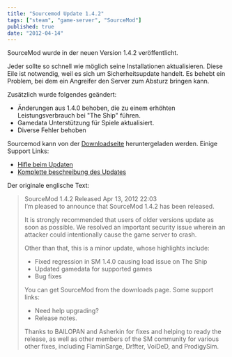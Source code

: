 ```yaml
---
title: "Sourcemod Update 1.4.2"
tags: ["steam", "game-server", "SourceMod"]
published: true
date: "2012-04-14"
---
```


SourceMod wurde in der neuen Version 1.4.2 veröffentlicht.

Jeder sollte so schnell wie möglich seine Installationen aktualisieren. Diese Eile ist notwendig, weil es sich um Sicherheitsupdate handelt. Es behebt ein Problem, bei dem ein Angreifer den Server zum Absturz bringen kann.

Zusätzlich wurde folgendes geändert:

- Änderungen aus 1.4.0 behoben, die zu einem erhöhten Leistungsverbrauch bei "The Ship" führen.
- Gamedata Unterstützung für Spiele aktualisiert.
- Diverse Fehler behoben

Sourcemod kann von der [Downloadseite](http://www.sourcemod.net/downloads.php) heruntergeladen werden. Einige Support Links:

- [Hifle beim Updaten](http://wiki.alliedmods.net/Upgrading_SourceMod)
- [Komplette beschreibung des Updates](http://wiki.alliedmods.net/SourceMod_1.4.2_Release_Notes)

Der originale englische Text:

> SourceMod 1.4.2 Released Apr 13, 2012 22:03  
> I’m pleased to announce that SourceMod 1.4.2 has been released.
> 
> It is strongly recommended that users of older versions update as soon as possible. We resolved an important security issue wherein an attacker could intentionally cause the game server to crash.
> 
> Other than that, this is a minor update, whose highlights include:
> 
> - Fixed regression in SM 1.4.0 causing load issue on The Ship
> - Updated gamedata for supported games
> - Bug fixes
> 
> You can get SourceMod from the downloads page. Some support links:
> 
> - Need help upgrading?
> - Release notes.
> 
> Thanks to BAILOPAN and Asherkin for fixes and helping to ready the release, as well as other members of the SM community for various other fixes, including FlaminSarge, Dr!fter, VoiDeD, and ProdigySim.

